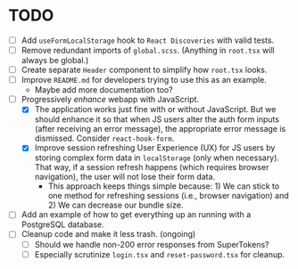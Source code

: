 # TODO

- [ ] Add `useFormLocalStorage` hook to `React Discoveries` with valid tests.
- [ ] Remove redundant imports of `global.scss`. (Anything in `root.tsx` will always be global.)
- [ ] Create separate `Header` component to simplify how `root.tsx` looks.
- [ ] Improve `README.md` for developers trying to use this as an example.
  - Maybe add more documentation too?
- [ ] Progressively _enhance_ webapp with JavaScript.
  - [x] The application works just fine with or without JavaScript. But we should enhance it so that when JS users alter the auth form inputs (after receiving an error message), the appropriate error message is dismissed. Consider `react-hook-form`.
  - [x] Improve session refreshing User Experience (UX) for JS users by storing complex form data in `localStorage` (only when necessary). That way, if a session refresh happens (which requires browser navigation), the user will not lose their form data.
    - This approach keeps things simple because: 1) We can stick to one method for refreshing sessions (i.e., browser navigation) and 2) We can decrease our bundle size.
- [ ] Add an example of how to get everything up an running with a PostgreSQL database.
- [ ] Cleanup code and make it less trash. (ongoing)
  - [ ] Should we handle non-200 error responses from SuperTokens?
  - [ ] Especially scrutinize `login.tsx` and `reset-password.tsx` for cleanup.
